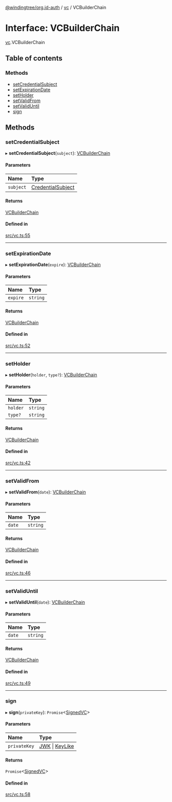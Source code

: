 [@windingtree/org.id-auth](../README.md) / [vc](../modules/vc.md) / VCBuilderChain

# Interface: VCBuilderChain

[vc](../modules/vc.md).VCBuilderChain

## Table of contents

### Methods

- [setCredentialSubject](vc.vcbuilderchain.md#setcredentialsubject)
- [setExpirationDate](vc.vcbuilderchain.md#setexpirationdate)
- [setHolder](vc.vcbuilderchain.md#setholder)
- [setValidFrom](vc.vcbuilderchain.md#setvalidfrom)
- [setValidUntil](vc.vcbuilderchain.md#setvaliduntil)
- [sign](vc.vcbuilderchain.md#sign)

## Methods

### setCredentialSubject

▸ **setCredentialSubject**(`subject`): [VCBuilderChain](vc.vcbuilderchain.md)

#### Parameters

| Name | Type |
| :------ | :------ |
| `subject` | [CredentialSubject](vc.credentialsubject.md) |

#### Returns

[VCBuilderChain](vc.vcbuilderchain.md)

#### Defined in

[src/vc.ts:55](https://github.com/windingtree/org.id-sdk/blob/86e41b1/packages/auth/src/vc.ts#L55)

___

### setExpirationDate

▸ **setExpirationDate**(`expire`): [VCBuilderChain](vc.vcbuilderchain.md)

#### Parameters

| Name | Type |
| :------ | :------ |
| `expire` | `string` |

#### Returns

[VCBuilderChain](vc.vcbuilderchain.md)

#### Defined in

[src/vc.ts:52](https://github.com/windingtree/org.id-sdk/blob/86e41b1/packages/auth/src/vc.ts#L52)

___

### setHolder

▸ **setHolder**(`holder`, `type?`): [VCBuilderChain](vc.vcbuilderchain.md)

#### Parameters

| Name | Type |
| :------ | :------ |
| `holder` | `string` |
| `type?` | `string` |

#### Returns

[VCBuilderChain](vc.vcbuilderchain.md)

#### Defined in

[src/vc.ts:42](https://github.com/windingtree/org.id-sdk/blob/86e41b1/packages/auth/src/vc.ts#L42)

___

### setValidFrom

▸ **setValidFrom**(`date`): [VCBuilderChain](vc.vcbuilderchain.md)

#### Parameters

| Name | Type |
| :------ | :------ |
| `date` | `string` |

#### Returns

[VCBuilderChain](vc.vcbuilderchain.md)

#### Defined in

[src/vc.ts:46](https://github.com/windingtree/org.id-sdk/blob/86e41b1/packages/auth/src/vc.ts#L46)

___

### setValidUntil

▸ **setValidUntil**(`date`): [VCBuilderChain](vc.vcbuilderchain.md)

#### Parameters

| Name | Type |
| :------ | :------ |
| `date` | `string` |

#### Returns

[VCBuilderChain](vc.vcbuilderchain.md)

#### Defined in

[src/vc.ts:49](https://github.com/windingtree/org.id-sdk/blob/86e41b1/packages/auth/src/vc.ts#L49)

___

### sign

▸ **sign**(`privateKey`): `Promise`<[SignedVC](vc.signedvc.md)\>

#### Parameters

| Name | Type |
| :------ | :------ |
| `privateKey` | [JWK](keys.jwk.md) \| [KeyLike](../modules/keys.md#keylike) |

#### Returns

`Promise`<[SignedVC](vc.signedvc.md)\>

#### Defined in

[src/vc.ts:58](https://github.com/windingtree/org.id-sdk/blob/86e41b1/packages/auth/src/vc.ts#L58)
